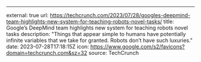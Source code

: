 ---
external: true
url: https://techcrunch.com/2023/07/28/googles-deepmind-team-highlights-new-system-for-teaching-robots-novel-tasks/
title: Google’s DeepMind team highlights new system for teaching robots novel tasks
description: "Things that appear simple to humans have potentially infinite variables that we take for granted. Robots don’t have such luxuries."
date: 2023-07-28T17:18:15Z
icon: https://www.google.com/s2/favicons?domain=techcrunch.com&sz=32
source: TechCrunch